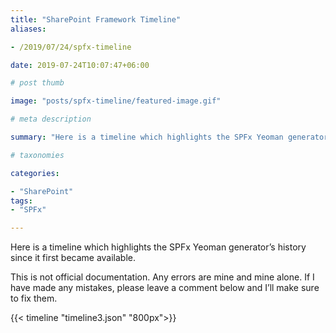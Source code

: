 ```yaml
---
title: "SharePoint Framework Timeline"
aliases:

- /2019/07/24/spfx-timeline

date: 2019-07-24T10:07:47+06:00

# post thumb

image: "posts/spfx-timeline/featured-image.gif"

# meta description

summary: "Here is a timeline which highlights the SPFx Yeoman generator’s history since it first became available."

# taxonomies

categories:

- "SharePoint"
tags:
- "SPFx"

---
```

Here is a timeline which highlights the SPFx Yeoman generator’s history since it first became available.

This is not official documentation. Any errors are mine and mine alone. If I have made any mistakes, please leave a comment below and I’ll make sure to fix them.

{{< timeline "timeline3.json" "800px">}}
